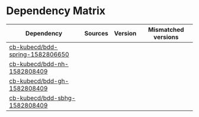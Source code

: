 # Dependency Matrix

Dependency | Sources | Version | Mismatched versions
---------- | ------- | ------- | -------------------
[cb-kubecd/bdd-spring-1582806650](https://github.com/cb-kubecd/bdd-spring-1582806650.git) |  | []() | 
[cb-kubecd/bdd-nh-1582808409](https://github.com/cb-kubecd/bdd-nh-1582808409.git) |  | []() | 
[cb-kubecd/bdd-gh-1582808409](https://github.com/cb-kubecd/bdd-gh-1582808409.git) |  | []() | 
[cb-kubecd/bdd-sbhg-1582808409](https://github.com/cb-kubecd/bdd-sbhg-1582808409.git) |  | []() | 
